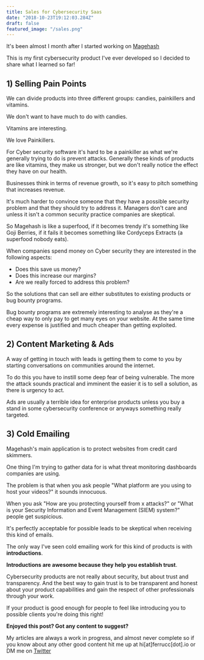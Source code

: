 ```yaml
---
title: Sales for Cybersecurity Saas
date: "2018-10-23T19:12:03.284Z"
draft: false
featured_image: "/sales.png"
---
```


It's been almost I month after I started working on [Magehash](https://magehash.com)

This is my first cybersecurity product I've ever developed so I decided to share what I learned so far!

## 1) Selling Pain Points

We can divide products into three different groups: candies, painkillers and vitamins.

We don't want to have much to do with candies.

Vitamins are interesting.

We love Painkillers.

For Cyber security software it's hard to be a painkiller as what we're generally trying to do is prevent attacks. Generally these kinds of products are like vitamins, they make us stronger, but we don't really notice the effect they have on our health.

Businesses think in terms of revenue growth, so it's easy to pitch something that increases revenue.

It's much harder to convince someone that they have a possible security problem and that they should try to address it. Managers don't care and unless it isn't a common security practice companies are skeptical.

So Magehash is like a superfood, if it becomes trendy it's something like Goji Berries, if it fails it becomes something like Cordyceps Extracts (a superfood nobody eats).

When companies spend money on Cyber security they are interested in the following aspects:

* Does this save us money?
* Does this increase our margins?
* Are we really forced to address this problem?

So the solutions that can sell are either substitutes to existing products or bug bounty programs.

Bug bounty programs are extremely interesting to analyse as they're a cheap way to only pay to get many eyes on your website. At the same time every expense is justified and much cheaper than getting exploited.

## 2) Content Marketing & Ads

A way of getting in touch with leads is getting them to come to you by starting conversations on communities around the internet.

To do this you have to instill some deep fear of being vulnerable. The more the attack sounds practical and imminent the easier it is to sell a solution, as there is urgency to act.

Ads are usually a terrible idea for enterprise products unless you buy a stand in some cybersecurity conference or anyways something really targeted.

## 3) Cold Emailing

Magehash's main application is to protect websites from credit card skimmers.

One thing I'm trying to gather data for is what threat monitoring dashboards companies are using.

The problem is that when you ask people "What platform are you using to host your videos?" it sounds innocuous.

When you ask "How are you protecting yourself from x attacks?" or "What is your Security Information and Event Management (SIEM) system?" people get suspicious.

It's perfectly acceptable for possible leads to be skeptical when receiving this kind of emails.

The only way I've seen cold emailing work for this kind of products is with **introductions**.

**Introductions are awesome because they help you establish trust**.

Cybersecurity products are not really about security, but about trust and transparency. And the best way to gain trust is to be transparent and honest about your product capabilities and gain the respect of other professionals through your work.

If your product is good enough for people to feel like introducing you to possible clients you're doing this right!


**Enjoyed this post? Got any content to suggest?**

My articles are always a work in progress, and almost never complete so if you know about any other good content hit me up at hi[at]ferrucc[dot].io or DM me on [Twitter](https://twitter.com/0xferruccio)
